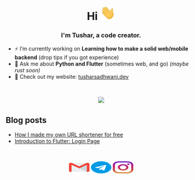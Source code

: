<h1 align="center">Hi <img src="https://raw.githubusercontent.com/ABSphreak/ABSphreak/master/gifs/Hi.gif" width="40px" /></h1>
<h3 align="center">I'm Tushar, a code creator.</h3>

- ⚡ I’m currently working on **Learning how to make a solid web/mobile backend** (drop tips if you got experience)
- 💬 Ask me about **Python and Flutter** (sometimes web, and go) _(maybe rust soon)_
- 📲 Check out my website: [tusharsadhwani.dev](https://tusharsadhwani.dev)

<br />

<p align="center">
  <img src="https://github-readme-stats-five-lyart.vercel.app/api?username=tusharsadhwani&show_icons=true">
</p>

## Blog posts

<!-- BLOG-POST-LIST:START -->
- [How I made my own URL shortener for free](https://medium.com/@tushar.sadhwani000/how-i-made-my-own-url-shortener-for-free-751d29afa463?source=rss-927ae3d72027------2)
- [Introduction to Flutter: Login Page](https://medium.com/@tushar.sadhwani000/introduction-to-flutter-login-page-61dc7e1a4a9c?source=rss-927ae3d72027------2)
<!-- BLOG-POST-LIST:END -->

<br />

<p align="center">
<a href="mailto:tushar.sadhwani000@gmail.com" target="blank"><img src="icons/gmail.svg" height="32" width="54" /></a>
<a href="https://t.me/tusharsadhwani" target="blank"><img src="icons/telegram.svg" height="32" width="54" /></a>
<a href="https://instagram.com/sadhlife" target="blank"><img src="icons/instagram.svg" height="32" width="54" /></a>
</p>
